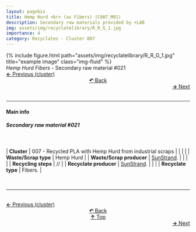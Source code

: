 ```yaml
---
layout: pagebis
title: Hemp Hurd <br> (as Fibers) (C007_M01)
description: Secondary raw materials provided by +LAB
img: assets/img/recyclatelibrary/R_R_G_1.jpg
importance: 4
category: Recyclates - Cluster 007
---
```

<div class="row">
    <div class="col-sm mt-3 mt-md-0">
        {% include figure.html path="assets/img/recyclatelibrary/R_R_G_1.jpg" title="example image" class="img-fluid" %}
    </div>
</div>
<div class="caption">
    <i>Hemp Hurd Fibers </i> - Secondary raw material #021
</div>

<div class="row justify-content-sm-center">
    <div class="col-sm-4 mt-3 mt-md-0" style="text-align:left">
      <a href="/projects/RecLi_C006_M04/" target="_self"><b>←</b> Previous (cluster)</a>
    </div>
    <div class="col-sm-4 mt-3 mt-md-0" style="text-align:center">
  <a href="/recyclatelibrary/" target="_self"><b>↶</b> Back</a>
    </div>
    <div class="col-sm-4 mt-3 mt-md-0" style="text-align:right">
        <td align="right"><a href="/projects/RecLi_C007_M02/" target="_self"><b>→</b> Next</a></td>
    </div>
</div>
<br>

<hr>
<h4><b>Main info</b></h4>
<h5>Secondary raw material #021</h5>
<br>

| <b>Cluster</b>   | 007 - Recycled PLA with Hemp Hurd from industrial scraps     |
|    |     |
| <b>Waste/Scrap type</b>       | Hemp Hurd     |
| <b>Waste/Scrap producer</b>    | [SunStrand](https://www.linkedin.com/company/sunstrand/?originalSubdomain=it).     |
|    |     |
| <b>Recycling steps</b>      | //     |
| <b>Recyclate producer</b>    | [SunStrand](https://www.linkedin.com/company/sunstrand/?originalSubdomain=it).     |
|    |     |
<b>Recyclate type</b>    | Fibers.     |

<br>
<hr>

<br>
<div class="row justify-content-sm-center">
    <div class="col-sm-3 mt-3 mt-md-0" style="text-align:left">
          <a href="/projects/RecLi_C006_M04/" target="_self"><b>←</b> Previous (cluster)</a>
      </div>
    <div class="col-sm-3 mt-3 mt-md-0" style="text-align:center">
  <a href="/recyclatelibrary/" target="_self"><b>↶</b> Back</a>
    </div>
    <div class="col-sm-3 mt-3 mt-md-0" style="text-align:center">
  <a href="#" target="_self"><b>↑</b> Top</a>
    </div>
    <div class="col-sm-3 mt-3 mt-md-0" style="text-align:right">
        <td align="right"><a href="/projects/RecLi_C007_M02/" target="_self"><b>→</b> Next</a></td>
    </div>
</div>

